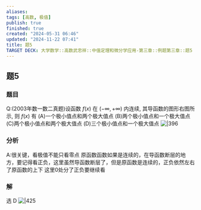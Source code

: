 ```yaml
---
aliases: 
tags: [高数, 极值]
publish: true
finished: true
created: "2024-05-31 06:46"
updated: "2024-11-22 07:41"
title: 题5
TARGET DECK: 大学数学::高数武忠祥::中值定理和微分学应用-第三章::例题第三章::题5
---
```

## 题5
### 题目
Q:(2003年数一数二真题)设函数 $f(x)$ 在 $(-\infty,+\infty)$ 内连续, 其导函数的图形右图所示, 则 $f(x)$ 有 
(A)一个极小值点和两个极大值点 
(B)两个极小值点和一个极大值点 
(C)两个极小值点和两个极大值点 
(D)三个极小值点和一个极大值点
![|396](https://img.hwenyi.tech/202402032138794.webp)
### 分析
A:很关键，看极值不能只看零点
原函数函数如果是连续的，在导函数断层的地方，要记得看正负，这里虽然导函数断层了，但是原函数是连续的，正负依然左右了原函数的上下
这里0处分了正负要继续看
### 解
选 D
![|425](https://img.hwenyi.tech/202402032154710.webp) 

